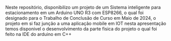 Neste repositório, disponibilizo um projeto de um Sistema inteligente para estacionamento em um Arduino UNO R3 com ESP8266, o qual foi designado para o Trabalho de Conclusão de Curso em Maio de 2024, o projeto em si faz junção a uma aplicação mobile em IOT
nesta apresentação temos disponivel o desenvolvimento da parte fisica do projeto o qual foi feito na IDE do arduino em C++
